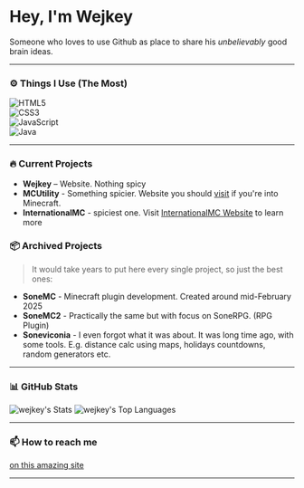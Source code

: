 # Hey, I'm Wejkey

Someone who loves to use Github as place to share his *unbelievably* good brain ideas.

---

### ⚙️ Things I Use (The Most)

![HTML5](https://img.shields.io/badge/HTML5-E34F26?style=flat&logoColor=white)<br>
![CSS3](https://img.shields.io/badge/CSS3-1572B6?style=flat&logoColor=white)<br>
![JavaScript](https://img.shields.io/badge/JavaScript-F7DF1E?style=flat&logoColor=black)<br>
![Java](https://img.shields.io/badge/Java-007396?style=flat&logoColor=white)

---

### 🔥 Current Projects

- **Wejkey** – Website. Nothing spicy
- **MCUtility** - Something spicier. Website you should [visit](https://mcutility.pages.dev) if you're into Minecraft.
- **InternationalMC** - spiciest one. Visit [InternationalMC Website](https://internationalmc.pages.dev) to learn more 

### 📦 Archived Projects

> It would take years to put here every single project, so just the best ones:

- **SoneMC** - Minecraft plugin development. Created around mid-February 2025
- **SoneMC2** - Practically the same but with focus on SoneRPG. (RPG Plugin)
- **Soneviconia** - I even forgot what it was about. It was long time ago, with some tools. E.g. distance calc using maps, holidays countdowns, random generators etc.

---

### 📊 GitHub Stats

![wejkey's Stats](https://github-readme-stats.vercel.app/api?username=wejkey&theme=dracula&show_icons=true&hide_border=true&count_private=true)
![wejkey's Top Languages](https://github-readme-stats.vercel.app/api/top-langs/?username=wejkey&theme=dracula&show_icons=true&hide_border=true&layout=compact)

---

### 📫 How to reach me

[on this amazing site](https://wejkey..github.io)

---
